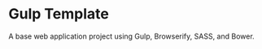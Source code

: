 Gulp Template
=============
A base web application project using Gulp, Browserify, SASS, and Bower.
